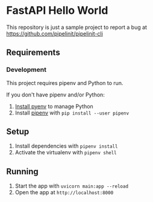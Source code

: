 # FastAPI Hello World

This repository is just a sample project to report a bug at https://github.com/pipelinit/pipelinit-cli

## Requirements

### Development

This project requires pipenv and Python to run.

If you don't have pipenv and/or Python:

1. [Install pyenv](https://github.com/pyenv/pyenv#installation) to manage Python
2. Install [pipenv](https://pipenv.pypa.io/en/latest/) with `pip install --user pipenv`

## Setup

1. Install dependencies with `pipenv install`
2. Activate the virtualenv with `pipenv shell`

## Running

1. Start the app with `uvicorn main:app --reload`
2. Open the app at `http://localhost:8000`
